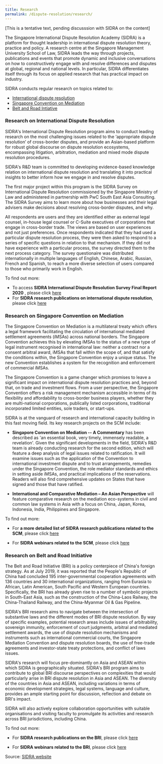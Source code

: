 ```yaml
---
title: Research
permalink: /dispute-resolution/research/
---
```


[This is a tentative text, pending discusssion with SIDRA on the content]

The Singapore International Dispute Resolution Academy (SIDRA) is a platform for thought leadership in international dispute resolution theory, practice and policy. A research centre at the Singapore Management University School of Law, SIDRA leads the way through projects, publications and events that promote dynamic and inclusive conversations on how to constructively engage with and resolve differences and disputes at global, regional and national levels. In particular, SIDRA differentiates itself through its focus on applied research that has practical impact on industry.

SIDRA conducts regular research on topics related to:
- [International dispute resolution](#sidra-international-dispute-resolution)
- [Singapore Convention on Mediation](#sidra-scm)
- [Belt and Road Intiative](#sidra-belt-and-road)

### <a name="sidra-international-dispute-resolution"></a> Research on International Dispute Resolution 

SIDRA's International Dispute Resolution program aims to conduct leading research on the most challenging issues related to the ‘appropriate dispute resolution’ of cross-border disputes, and provide an Asian-based platform for robust global discourse on dispute resolution ecosystems, encompassing litigation, arbitration, mediation and mixed mode dispute resolution procedures.

SIDRA's R&D team is committed to developing evidence-based knowledge relation on international dispute resolution and translating it into practical insights to better inform how we engage in and resolve disputes.

The first major project within this program is the SIDRA Survey on International Dispute Resolution commissioned by the Singapore Ministry of Law and administered in partnership with PwC South East Asia Consulting. The SIDRA Survey aims to learn more about how businesses and their legal advisers make decisions about resolving cross-border disputes, and why. 

All respondents are users and they are identified either as external legal counsel, in-house legal counsel or C-Suite executives of corporations that engage in cross-border trade. The views are based on user experiences and not just preferences. Once respondents indicated that they had used a particular dispute resolution process, they were then asked to respond to a series of specific questions in relation to that mechanism. If they did not have experience with a particular process, the survey directed them to the next process category. The survey questionaire was distributed internationally in multiple languages of English, Chinese, Arabic, Russian, French and Spanish, to reach a more diverse selection of users compared to those who primarily work in English.

To find out more:
-  To access **SIDRA International Dispute Resolution Survey Final Report 2020** , please click [here](https://sidra.smu.edu.sg/sites/sidra.smu.edu.sg/files/survey/index.html)
-  For  **SIDRA research publications on international dispute resolution**, please click [here](https://sidra.smu.edu.sg/research-program/international-dispute-resolution-survey/publications) 



### <a name="sidra-scm"></a> Research on Singapore Convention on Mediation

The Singapore Convention on Mediation is a multilateral treaty which offers a legal framework facilitating the circulation of international mediated settlement agreements (iMSAs) across national borders. The Singapore Convention achieves this by elevating iMSAs to the status of a new type of legal instrument recognised in international law: neither a contract nor a consent arbitral award, iMSAs that fall within the scope of, and that satisfy the conditions within, the Singapore Convention enjoy a unique status. The new Convention establishes a system for the recognition and enforcement of commercial iMSAs.

The Singapore Convention is a game changer which promises to leave a significant impact on international dispute resolution practices and, beyond that, on trade and investment flows. From a user perspective, the Singapore Convention offers a risk management mechanism accessible in terms of its flexibility and affordability to cross-border business players, whether they are multi-national corporations, publically listed corporations, traditional incorporated limited entities, sole traders, or start-ups.

SIDRA is at the vanguard of research and international capacity building in this fast moving field. Its key research projects on the SCM include: 
- **Singapore Convention on Mediation -- A Commentary** has been described as 'an essential book, very timely, immensely readable, a revelation'. Given the significant developments in the field, SIDRA's R&D team is already conducting research for the second edition, which will feature a deep analysis of legal issues related to ratification. It will examine issues such as the application of the Convention to international investment dispute and to trust arrangements, remedies under the Singapore Convention, the role mediator standards and ethics in setting aside iMSAs, and practical implications of the reservations. Readers will also find comprehensive updates on States that have signed and those that have ratified.

- **International and Comparative Mediation – An Asian Perspective** will feature comparative research on the mediation eco-systems in civil and common law systems in Asia with a focus on China, Japan, Korea, Indonesia, India, Philippines and Singapore.

To find out more:
- For **a more detailed list of SIDRA research publications related to the SCM**, please click [here](https://sidra.smu.edu.sg/research-program/singapore-mediation-convention/publications)

- For **SIDRA webinars related to the SCM**, please click [here](https://sidra.smu.edu.sg/research-program/singapore-mediation-convention/activities-events)



### <a name="sidra-belt-and-road"></a> Research on Belt and Road Initiative

The Belt and Road Initiative (BRI) is a policy centerpiece of China's foreign strategy. As at July 2019, it was reported that the People's Republic of China had concluded 195 inter-governmental cooperation agreements with 136 countries and 30 international organizations, ranging from Eurasia to African, Latin American, South Pacific and Western European countries. Specifically, the BRI has already given rise to a number of symbolic projects in South-East Asia, such as the construction of the China-Laos Railway, the China-Thailand Railway, and the China-Myanmar Oil & Gas Pipeline.

SIDRA's BRI research aims to navigate between the intersection of substantive laws and the different modes of BRI dispute resolution. By way of specific examples, potential research areas include issues of arbitrability, sovereign immunity, enforcement of court judgments, arbitral and mediated settlement awards, the use of dispute resolution mechanisms and instruments such as international commercial courts, the Singapore Mediation Convention and dispute resolution boards, the use of free-trade agreements and investor-state treaty protections, and conflict of laws issues. 

SIDRA's research will focus pre-dominantly on Asia and ASEAN within which SIDRA is geographically situated. SIDRA's BRI program aims to contribute to global BRI discourse perspectives on complexities that would particularly arise in BRI dispute resolution in Asia and ASEAN. The diversity of the countries in Asia and ASEAN, including variations in terms of economic development strategies, legal systems, language and culture, provides an ample starting point for discussion, reflection and debate on BRI's impact.

SIDRA will also actively explore collaboration opportunities with suitable organisations and visiting faculty to promulgate its activities and research across BRI jurisdictions, including China.

To find out more:
- For **SIDRA research publications on the BRI**, please click [here](https://sidra.smu.edu.sg/program/belt-and-road-initiative/publications)

- For **SIDRA webinars related to the BRI**, please click [here](https://sidra.smu.edu.sg/program/belt-and-road-initiative/activities-events)



Source: [SIDRA website](https://sidra.smu.edu.sg/about-us)
